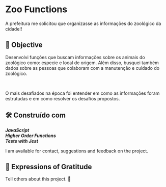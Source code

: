 <h1>Zoo Functions</h1>
<p>A prefeitura me solicitou que organizasse as informações do zoológico da cidade!!</p>

<h2>🚀 Objective</h2>
<p>Desenvolvi funções que buscam informações sobre os animais do zoológico como: especie e local de origem. Além disso, busquei também dados sobre as pessoas que colaboram com a manutenção e cuidado do zoológico.</p><br>
<p>O mais desafiados na época foi entender em como as informações foram estrutudas e em como resolver os desafios propostos.</p>


<h2>🛠️ Construído com</h2>

<span><strong><em>JavaScript</em></strong></span><br>
<span><strong><em>Higher Order Functions</em></strong></span><br>
<span><strong><em>Tests with Jest</em></strong></span><br>

<!-- <h3>Project look</h3>

<img alt="image-readme" src="./github/StarWarsFilters.png" title="Star-Wars-Planets-Search"/> -->

<p>I am available for contact, suggestions and feedback on the project.</p>

<h2>🎁 Expressions of Gratitude</h2>
<p>Tell others about this project. 📢
